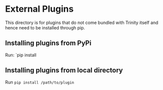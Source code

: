 # External Plugins

This directory is for plugins that do not come bundled with Trinity itself and hence need to be installed through pip.

## Installing plugins from PyPi

Run: `pip install <plugin-pypi-name>

## Installing plugins from local directory

Run `pip install /path/to/plugin`